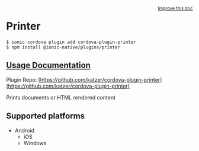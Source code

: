 <a style="float:right;font-size:12px;" href="http://github.com/danielsogl/awesome-cordova-plugins/edit/master/src/@awesome-cordova-plugins/plugins/printer/index.ts#L133">
  Improve this doc
</a>

# Printer

```
$ ionic cordova plugin add cordova-plugin-printer
$ npm install @ionic-native/plugins/printer
```

## [Usage Documentation](https://ionicframework.com/docs/native/printer/)

Plugin Repo: [https://github.com/katzer/cordova-plugin-printer](https://github.com/katzer/cordova-plugin-printer)

Prints documents or HTML rendered content

## Supported platforms

- Android
  - iOS
  - Windows
